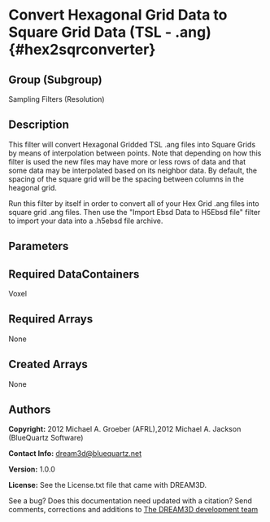 
Convert Hexagonal Grid Data to Square Grid Data (TSL - .ang) {#hex2sqrconverter}
======

## Group (Subgroup) ##
Sampling Filters (Resolution)

## Description ##
This filter will convert Hexagonal Gridded TSL .ang files into Square Grids by means of 
interpolation between points. Note that depending on how this filter is used the new
files may have more or less rows of data and that some data may be interpolated based on
its neighbor data.  By default, the spacing of the square grid will be the spacing between columns in the heagonal grid.

Run this filter by itself in order to convert all of your Hex Grid .ang files into square
grid .ang files. Then use the "Import Ebsd Data to H5Ebsd file" filter to import your data
into a .h5ebsd file archive.


## Parameters ##

## Required DataContainers ##
Voxel

## Required Arrays ##
None

## Created Arrays ##
None

## Authors ##

**Copyright:** 2012 Michael A. Groeber (AFRL),2012 Michael A. Jackson (BlueQuartz Software)

**Contact Info:** dream3d@bluequartz.net

**Version:** 1.0.0

**License:**  See the License.txt file that came with DREAM3D.




See a bug? Does this documentation need updated with a citation? Send comments, corrections and additions to [The DREAM3D development team](mailto:dream3d@bluequartz.net?subject=Documentation%20Correction)

